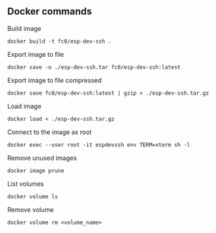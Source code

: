 ## Docker commands

Build image
```shell
docker build -t fc0/esp-dev-ssh .
```

Export image to file
```shell
docker save -o ./esp-dev-ssh.tar fc0/esp-dev-ssh:latest
```

Export image to file compressed
```shell
docker save fc0/esp-dev-ssh:latest | gzip > ./esp-dev-ssh.tar.gz
```

Load image
```shell
docker load < ./esp-dev-ssh.tar.gz
```

Connect to the image as root
```shell
docker exec --user root -it espdevssh env TERM=xterm sh -l
```

Remove unused images
```shell
docker image prune
```

List volumes
```shell
docker volume ls
```

Remove volume
```shell
docker volume rm <volume_name>
```